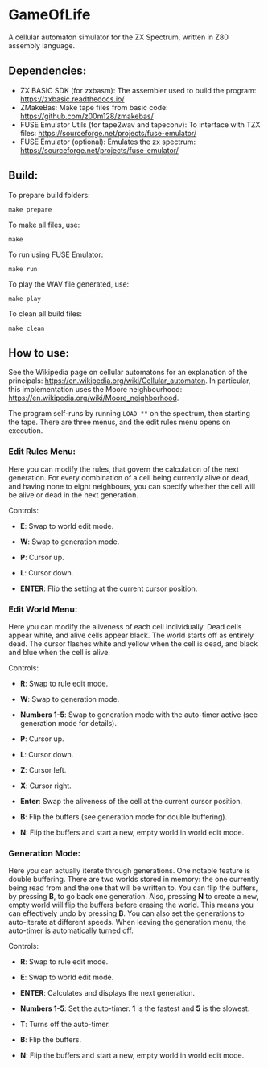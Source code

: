 # GameOfLife

A cellular automaton simulator for the ZX Spectrum, written in Z80 assembly language.

## Dependencies:

- ZX BASIC SDK (for zxbasm): The assembler used to build the program: https://zxbasic.readthedocs.io/
- ZMakeBas: Make tape files from basic code: https://github.com/z00m128/zmakebas/
- FUSE Emulator Utils (for tape2wav and tapeconv): To interface with TZX files: https://sourceforge.net/projects/fuse-emulator/
- FUSE Emulator (optional): Emulates the zx spectrum: https://sourceforge.net/projects/fuse-emulator/

## Build:

To prepare build folders:
```
make prepare
```

To make all files, use:
```
make
```

To run using FUSE Emulator:
```
make run
```

To play the WAV file generated, use:
```
make play
```

To clean all build files:
```
make clean
```

## How to use:

See the Wikipedia page on cellular automatons for an explanation of the principals: https://en.wikipedia.org/wiki/Cellular_automaton.
In particular, this implementation uses the Moore neighbourhood: https://en.wikipedia.org/wiki/Moore_neighborhood.

The program self-runs by running `LOAD ""` on the spectrum, then starting the tape. There are three menus, and the edit rules menu opens on execution.

### Edit Rules Menu:

Here you can modify the rules, that govern the calculation of the next generation. For every combination of a cell being currently alive or dead, and having
none to eight neighbours, you can specify whether the cell will be alive or dead in the next generation.

Controls:

- **E**: Swap to world edit mode.
- **W**: Swap to generation mode.


- **P**: Cursor up.
- **L**: Cursor down.
- **ENTER**: Flip the setting at the current cursor position.

### Edit World Menu:

Here you can modify the aliveness of each cell individually. Dead cells appear white, and alive cells appear black. The world starts off as entirely dead.
The cursor flashes white and yellow when the cell is dead, and black and blue when the cell is alive.

Controls:

- **R**: Swap to rule edit mode.
- **W**: Swap to generation mode.
- **Numbers 1-5**: Swap to generation mode with the auto-timer active (see generation mode for details).


- **P**: Cursor up.
- **L**: Cursor down.
- **Z**: Cursor left.
- **X**: Cursor right.
- **Enter**: Swap the aliveness of the cell at the current cursor position.


- **B**: Flip the buffers (see generation mode for double buffering).
- **N**: Flip the buffers and start a new, empty world in world edit mode.

### Generation Mode:

Here you can actually iterate through generations. One notable feature is double buffering. There are two worlds stored in memory: the one currently being
read from and the one that will be written to. You can flip the buffers, by pressing **B**, to go back one generation. Also, pressing **N** to create a new,
empty world will flip the buffers before erasing the world. This means you can effectively undo by pressing **B**. 
You can also set the generations to auto-iterate at different speeds. When leaving the generation menu, the auto-timer is automatically turned off.

Controls:

- **R**: Swap to rule edit mode.
- **E**: Swap to world edit mode.


- **ENTER**: Calculates and displays the next generation.
- **Numbers 1-5**: Set the auto-timer. **1** is the fastest and **5** is the slowest.
- **T**: Turns off the auto-timer.


- **B**: Flip the buffers.
- **N**: Flip the buffers and start a new, empty world in world edit mode.


